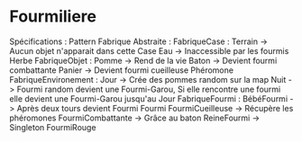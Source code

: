 # Fourmiliere

Spécifications :
	Pattern Fabrique Abstraite :
		FabriqueCase :
			Terrain -> Aucun objet n'apparait dans cette Case
			Eau -> Inaccessible par les fourmis
			Herbe
		FabriqueObjet :
			Pomme -> Rend de la vie
			Baton -> Devient fourmi combattante
			Panier -> Devient fourmi cueilleuse
			Phéromone
		FabriqueEnvironement :
			Jour -> Crée des pommes random sur la map
			Nuit -> Fourmi random devient une Fourmi-Garou,
				Si elle rencontre une fourmi elle devient une Fourmi-Garou jusqu'au Jour
		FabriqueFourmi :
			BébéFourmi -> Après deux tours devient Fourmi
			Fourmi
			FourmiCueilleuse -> Récupère les phéromones
			FourmiCombattante -> Grâce au baton
			ReineFourmi -> Singleton
			FourmiRouge